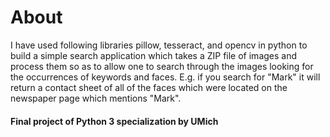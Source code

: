 # About
I have used following libraries pillow, tesseract, and opencv in python to build a simple search application which takes a ZIP file of images and process them so as to allow one to search through the images looking for the occurrences of keywords and faces. E.g. if you search for "Mark" it will return a contact sheet of all of the faces which were located on the newspaper page which mentions "Mark".

#### Final project of Python 3 specialization by UMich